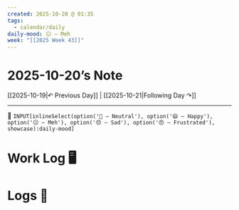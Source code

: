 ```yaml
---
created: 2025-10-20 @ 01:35
tags:
  - calendar/daily
daily-mood: 😐 – Meh
week: "[[2025 Week 43]]"
---
```

# 2025-10-20’s Note

[[2025-10-19|↶ Previous Day]] | [[2025-10-21|Following Day ↷]]

---

 🔹 `INPUT[inlineSelect(option('🙂 – Neutral'), option('😄 – Happy'), option('😐 – Meh'), option('😞 – Sad'), option('😠 – Frustrated'), showcase):daily-mood]`

# Work Log 🖥️





# Logs 💬
